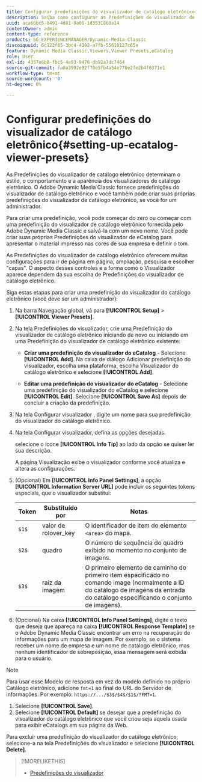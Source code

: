 ```yaml
---
title: Configurar predefinições do visualizador de catálogo eletrônico
description: Saiba como configurar as Predefinições do visualizador de catálogo eletrônico no Adobe Dynamic Media Classic.
uuid: aca66bc5-8491-4d81-9a06-1d3531860a14
contentOwner: admin
content-type: reference
products: SG_EXPERIENCEMANAGER/Dynamic-Media-Classic
discoiquuid: 6c123f85-3bc4-4392-a7fb-55618127c65e
feature: Dynamic Media Classic,Viewers,Viewer Presets,eCatalog
role: User
exl-id: 4357e6b8-fbc5-4e93-9476-db92a7dc7464
source-git-commit: fa0a3992e02f70e5fb4a54e770e2fe2b4f0371e1
workflow-type: tm+mt
source-wordcount: '0'
ht-degree: 0%

---
```


# Configurar predefinições do visualizador de catálogo eletrônico{#setting-up-ecatalog-viewer-presets}

As Predefinições do visualizador de catálogo eletrônico determinam o estilo, o comportamento e a aparência dos visualizadores de catálogo eletrônico. O Adobe Dynamic Media Classic fornece predefinições do visualizador de catálogo eletrônico e você também pode criar suas próprias predefinições do visualizador de catálogo eletrônico, se você for um administrador.

Para criar uma predefinição, você pode começar do zero ou começar com uma predefinição do visualizador de catálogo eletrônico fornecida pelo Adobe Dynamic Media Classic e salvá-la com um novo nome. Você pode criar suas próprias Predefinições do visualizador de eCatalog para apresentar o material impresso nas cores de sua empresa e definir o tom.

As Predefinições do visualizador de catálogo eletrônico oferecem muitas configurações para ir de página em página, ampliação, pesquisa e escolher &quot;capas&quot;. O aspecto desses controles e a forma como o Visualizador aparece dependem da sua escolha de Predefinições do visualizador de catálogo eletrônico.

Siga estas etapas para criar uma predefinição do visualizador do catálogo eletrônico (você deve ser um administrador):

1. Na barra Navegação global, vá para **[!UICONTROL Setup]** > **[!UICONTROL Viewer Presets]**.
1. Na tela Predefinições do visualizador, crie uma Predefinição do visualizador de catálogo eletrônico iniciando de novo ou iniciando em uma Predefinição do visualizador de catálogo eletrônico existente:

   * **Criar uma predefinição do visualizador do eCatalog**  - Selecione  **[!UICONTROL Add]**. Na caixa de diálogo Adicionar predefinição do visualizador, escolha uma plataforma, escolha Visualizador do catálogo eletrônico e selecione **[!UICONTROL Add]**.

   * **Editar uma predefinição do visualizador do eCatalog**  - Selecione uma predefinição do visualizador do eCatalog e selecione  **[!UICONTROL Edit]**. Selecione **[!UICONTROL Save As]** depois de concluir a criação da predefinição.

1. Na tela Configurar visualizador , digite um nome para sua predefinição do visualizador do catálogo eletrônico.
1. Na tela Configurar visualizador, defina as opções desejadas.

   selecione o ícone **[!UICONTROL Info Tip]** ao lado da opção se quiser ler sua descrição.

   A página Visualização exibe o visualizador conforme você atualiza e altera as configurações.

1. (Opcional) Em **[!UICONTROL Info Panel Settings]**, a opção **[!UICONTROL Information Server URL]** pode incluir os seguintes tokens especiais, que o visualizador substitui:

   | Token | Substituído por | Notas |
   | --- | --- | --- |
   | `$1$` | valor de rolover_key | O identificador de item do elemento `<area>` do mapa. |
   | `$2$` | quadro | O número de sequência do quadro exibido no momento no conjunto de imagens. |
   | `$3$` | raiz da imagem | O primeiro elemento de caminho do primeiro item especificado no comando image (normalmente a ID do catálogo de imagens da entrada do catálogo especificando o conjunto de imagens). |

1. (Opcional) Na caixa **[!UICONTROL Info Panel Settings]**, digite o texto que deseja que apareça na caixa **[!UICONTROL Response Template]** se o Adobe Dynamic Media Classic encontrar um erro na recuperação de informações para um mapa de imagem. Por exemplo, se o sistema receber um nome de empresa e um nome de catálogo eletrônico, mas nenhum identificador de sobreposição, essa mensagem será exibida para o usuário.

>[!NOTE]
>
>Para usar esse Modelo de resposta em vez do modelo definido no próprio Catálogo eletrônico, adicione `fmt=1` ao final do URL do Servidor de informações. Por exemplo: `https://.../$3$/$4$/$1$/?FMT=1`.

1. Selecione **[!UICONTROL Save]**.
1. Selecione **[!UICONTROL Default]** se desejar que a predefinição do visualizador do catálogo eletrônico que você criou seja aquela usada para exibir eCatalogs em sua página da Web.

Para excluir uma predefinição do visualizador do catálogo eletrônico, selecione-a na tela Predefinições do visualizador e selecione **[!UICONTROL Delete]**.

>[!MORELIKETHIS]
>
>* [Predefinições do visualizador](application-setup.md#viewer_presets)

